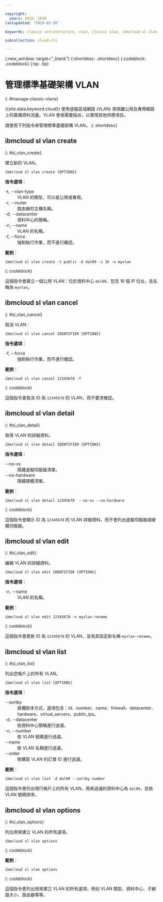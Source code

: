 ```yaml
---

copyright:
  years: 2018, 2019
lastupdated: "2019-02-26"

keywords: classic infrastructure, vlan, classic vlan, ibmcloud sl vlan, ibmcloud sl

subcollection: cloud-cli

---
```


{:new_window: target="_blank"}
{:shortdesc: .shortdesc}
{:codeblock: .codeblock}
{:tip: .tip}

# 管理標準基礎架構 VLAN
{: #manage-classic-vlans}

{{site.data.keyword.cloud}} 使用虛擬區域網路 (VLAN) 來隔離公用及專用網路上的廣播資料流量。VLAN 會視需要指派，以實現其他供應項目。

請使用下列指令來管理標準基礎架構 VLAN。
{: shortdesc}

## ibmcloud sl vlan create
{: #sl_vlan_create}

建立新的 VLAN。
```
ibmcloud sl vlan create [OPTIONS]
```

<strong>指令選項</strong>：
<dl>
<dt>-t, --vlan-type</dt>
<dd>VLAN 的類型，可以是公用或專用。</dd>
<dt>-r, --router</dt>
<dd>路由器的主機名稱。</dd>
<dt>-d, --datacenter</dt>
<dd>資料中心的簡稱。</dd>
<dt>-n, --name</dt>
<dd>VLAN 的名稱。</dd>
<dt>-f, --force</dt>
<dd>強制執行作業，而不進行確認。</dd>
</dl>

**範例**：
```
ibmcloud sl vlan create -t public -d dal09 -s 16 -n myvlan
```
{: codeblock}

這個指令會建立一個公用 VLAN：位於資料中心 `dal09`、包含 16 個 IP 位址，且名稱為 `myvlan`。

## ibmcloud sl vlan cancel
{: #sl_vlan_cancel}

取消 VLAN：
```
ibmcloud sl vlan cancel IDENTIFIER [OPTIONS]
```

<strong>指令選項</strong>：
<dl>
<dt>-f, --force</dt>
<dd>強制執行作業，而不進行確認。</dd>
</dl>

**範例**：
```
ibmcloud sl vlan cancel 12345678 -f
```
{: codeblock}

這個指令會取消 ID 為 `12345678` 的 VLAN，而不要求確認。

## ibmcloud sl vlan detail
{: #sl_vlan_detail}

取得 VLAN 的詳細資料。
```
ibmcloud sl vlan detail IDENTIFIER [OPTIONS]
```

<strong>指令選項</strong>：
<dl>
<dt>--no-vs</dt>
<dd>隱藏虛擬伺服器清單。</dd>
<dt>--no-hardware</dt>
<dd>隱藏硬體清單。</dd>
</dl>

**範例**：
```
ibmcloud sl vlan detail 12345678  --no-vs --no-hardware
```
{: codeblock}

這個指令會顯示 ID 為 `12345678` 的 VLAN 詳細資料，而不會列出虛擬伺服器或硬體伺服器。

## ibmcloud sl vlan edit
{: #sl_vlan_edit}

編輯 VLAN 的詳細資料。
```
ibmcloud sl vlan edit IDENTIFIER [OPTIONS]
```

<strong>指令選項</strong>：
<dl>
<dt>-n, --name</dt>
<dd>VLAN 的名稱。</dd>
</dl>

**範例**：
```
ibmcloud sl vlan edit 12345678 -n myvlan-rename
```
{: codeblock}

這個指令會更新 ID 為 `12345678` 的 VLAN，並為其指定新名稱 `myvlan-rename`。

## ibmcloud sl vlan list
{: #sl_vlan_list}

列出您帳戶上的所有 VLAN。
```
ibmcloud sl vlan list [OPTIONS]
```

<strong>指令選項</strong>：
<dl>
<dt>--sortby</dt>
<dd>直欄排序方式，選項包含：id、number、name、firewall、datacenter、hardware、virtual_servers、public_ips。</dd>
<dt>-d, --datacenter</dt>
<dd>依資料中心簡稱進行過濾。</dd>
<dt>-n, --number</dt>
<dd>依 VLAN 號碼進行過濾。</dd>
<dt>--name</dt>
<dd>依 VLAN 名稱進行過濾。</dd>
<dt>--order</dt>
<dd>依購買 VLAN 的訂單 ID 進行過濾。</dd>
</dl>

**範例**：
```
ibmcloud sl vlan list -d dal09 --sortby number
```
這個指令會列出現行帳戶上的所有 VLAN，用來過濾的資料中心為 `dal09`，並依 VLAN 號碼排序。

## ibmcloud sl vlan options
{: #sl_vlan_options}

列出用來建立 VLAN 的所有選項。
```
ibmcloud sl vlan options
```
{: codeblock}

**範例**：
```
ibmcloud sl vlan options
```
{: codeblock}

這個指令會列出用來建立 VLAN 的所有選項，例如 VLAN 類型、資料中心、子網路大小、路由器等等。

